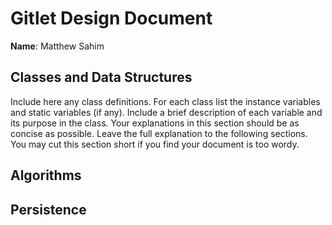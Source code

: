 # Gitlet Design Document

**Name**: Matthew Sahim

## Classes and Data Structures
Include here any class definitions. 
For each class list the instance variables and static variables (if any). 
Include a brief description of each variable and its purpose in the class. 
Your explanations in this section should be as concise as possible. 
Leave the full explanation to the following sections. 
You may cut this section short if you find your document is too wordy.


## Algorithms



## Persistence

